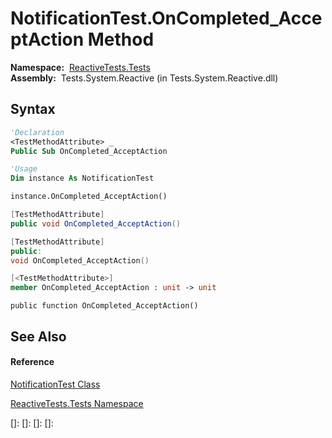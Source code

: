 # NotificationTest.OnCompleted\_AcceptAction Method

**Namespace:**  [ReactiveTests.Tests](ReactiveTests.Tests\ReactiveTests.Tests.md)  
**Assembly:**  Tests.System.Reactive (in Tests.System.Reactive.dll)

## Syntax

```vb
'Declaration
<TestMethodAttribute> _
Public Sub OnCompleted_AcceptAction
```

```vb
'Usage
Dim instance As NotificationTest

instance.OnCompleted_AcceptAction()
```

```csharp
[TestMethodAttribute]
public void OnCompleted_AcceptAction()
```

```c++
[TestMethodAttribute]
public:
void OnCompleted_AcceptAction()
```

```fsharp
[<TestMethodAttribute>]
member OnCompleted_AcceptAction : unit -> unit 
```

```jscript
public function OnCompleted_AcceptAction()
```

## See Also

#### Reference

[NotificationTest Class](NotificationTest\NotificationTest.md)

[ReactiveTests.Tests Namespace](ReactiveTests.Tests\ReactiveTests.Tests.md)

[]: 
[]: 
[]: 
[]: 